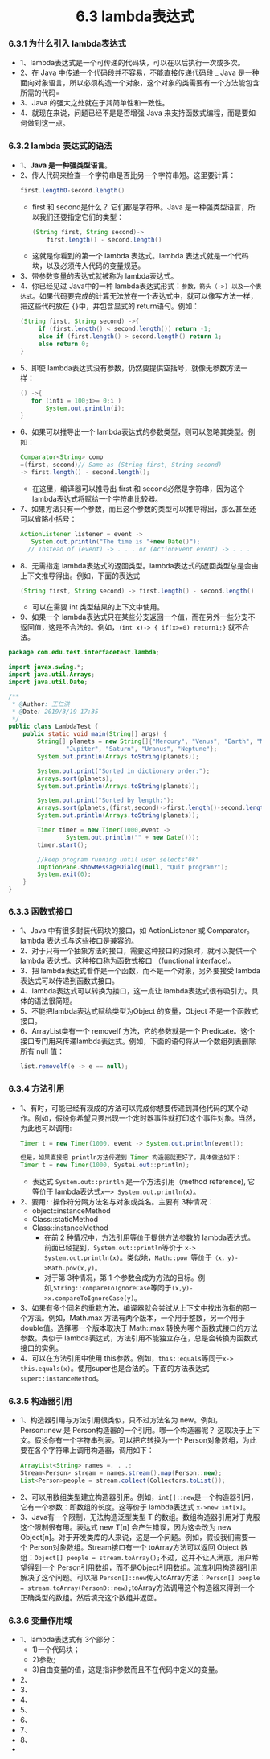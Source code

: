 <div align=center><h1>6.3 lambda表达式</h1></div>

### 6.3.1 为什么引入 lambda表达式

* 1、lambda表达式是一个可传递的代码块，可以在以后执行一次或多次。
* 2、在 Java 中传递一个代码段并不容易，不能直接传递代码段 _ Java 是一种面向对象语言，所以必须构造一个对象，这个对象的类需要有一个方法能包含所需的代码=
* 3、Java 的强大之处就在于其简单性和一致性。
* 4、就现在来说，问题已经不是是否增强 Java 来支持函数式编程，而是要如何做到这一点。

### 6.3.2 lambda 表达式的语法

* 1、**Java 是一种强类型语言**。
* 2、传人代码来检查一个字符串是否比另一个字符串短。这里要计算：
  ```java
  first.lengthO-second.length()
  ```
	* first 和 second是什么？ 它们都是字符串。Java 是一种强类型语言，所以我们还要指定它们的类型：
	  ```java
	  (String first, String second)-> 
          first.length() - second.length()
	  ```
	* 这就是你看到的第一个 lambda 表达式。lambda 表达式就是一个代码块，以及必须传人代码的变量规范。
* 3、带参数变量的表达式就被称为 lambda表达式。
* 4、你已经见过 Java中的一种 lambda表达式形式：`参数，箭头（->) 以及一个表达式`。如果代码要完成的计算无法放在一个表达式中，就可以像写方法一样，把这些代码放在 `{}`中，并包含显式的 return语句。例如：
  ```java
  (String first, String second) ->{
       if (first.length() < second.length()) return -1;
       else if (first.length() > second.length() return 1;
       else return 0;
  }
  ```
* 5、即使 lambda表达式没有参数，仍然要提供空括号，就像无参数方法一样：
  ```java
  () ->{ 
     for (inti = 100;i>= 0;i ) 
         System.out.println(i); 
  }
  ```
* 6、如果可以推导出一个 lambda表达式的参数类型，则可以忽略其类型。例如：
  ```java
  Comparator<String> comp
  =(first, second)// Same as (String first, String second)
  -> first.length() - second.length();
  ```
	* 在这里，编译器可以推导出 first 和 second必然是字符串，因为这个 lambda表达式将赋给一个字符串比较器。
* 7、如果方法只有一个参数，而且这个参数的类型可以推导得出，那么甚至还可以省略小括号：
  ```java
  ActionListener listener = event ->
     System.out.println("The time is "+new Date()");
    // Instead of (event) -> . . . or (ActionEvent event) -> . . .
  ```
* 8、无需指定 lambda表达式的返回类型。lambda表达式的返回类型总是会由上下文推导得出。例如，下面的表达式
  ```java
  (String first, String second) -> first.length() - second.length()
  ```
	* 可以在需要 int 类型结果的上下文中使用。
* 9、如果一个 lambda表达式只在某些分支返回一个值，而在另外一些分支不返回值，这是不合法的。例如，`（int x)-> { if(x>=0) return1;}` 就不合法。

```java
package com.edu.test.interfacetest.lambda;

import javax.swing.*;
import java.util.Arrays;
import java.util.Date;

/**
 * @Author: 王仁洪
 * @Date: 2019/3/19 17:35
 */
public class LambdaTest {
    public static void main(String[] args) {
        String[] planets = new String[]{"Mercury", "Venus", "Earth", "Mars",
                "Jupiter", "Saturn", "Uranus", "Neptune"};
        System.out.println(Arrays.toString(planets));

        System.out.print("Sorted in dictionary order:");
        Arrays.sort(planets);
        System.out.println(Arrays.toString(planets));

        System.out.print("Sorted by length:");
        Arrays.sort(planets,(first,second)->first.length()-second.length());
        System.out.println(Arrays.toString(planets));

        Timer timer = new Timer(1000,event ->
                System.out.println("" + new Date()));
        timer.start();

        //keep program running until user selects"0k"
        JOptionPane.showMessageDialog(null, "Quit program?");
        System.exit(0);
    }
}
```

### 6.3.3 函数式接口

* 1、Java 中有很多封装代码块的接口，如 ActionListener 或 Comparator。lambda 表达式与这些接口是兼容的。
* 2、对于只有一个抽象方法的接口，需要这种接口的对象时，就可以提供一个 lambda 表达式。这种接口称为函数式接口 （functional interface)。
* 3、把 lambda表达式看作是一个函数，而不是一个对象，另外要接受 lambda表达式可以传递到函数式接口。
* 4、lambda表达式可以转换为接口，这一点让 lambda表达式很有吸引力。具体的语法很简短。
* 5、不能把lambda表达式赋给类型为Object 的变量，Object 不是一个函数式接口。
* 6、ArrayList类有一个 removelf 方法，它的参数就是一个 Predicate。这个接口专门用来传递lambda表达式。例如，下面的语句将从一个数组列表删除所有 null 值：
  ```java
  list.removelf(e -> e == null);
  ```

### 6.3.4 方法引用

* 1、有时，可能已经有现成的方法可以完成你想要传递到其他代码的某个动作。例如，假设你希望只要出现一个定时器事件就打印这个事件对象。当然，为此也可以调用:
  ```java
  Timer t = new Timer(1000, event -> System.out.println(event));

  但是，如果直接把 println方法传递到 Timer 构造器就更好了。具体做法如下：
  Timer t = new Timer(1000, Systei.out::println);
  ```
	* 表达式 `System.out::println` 是一个方法引用（method reference), 它等价于 lambda表达式`x一> System.out.println(x)`。
* 2、要用`::`操作符分隔方法名与对象或类名。主要有 3种情况：
	* object::instanceMethod
	* Class::staticMethod
	* Class::instanceMethod
		* 在前 2 种情况中，方法引用等价于提供方法参数的 lambda表达式。前面已经提到，`System.out::println`等价于 `x-> System.out.println(x)`。类似地，`Math::pow `等价于`（x，y)->Math.pow(x,y)`。
		* 对于第 3种情况，第 1 个参数会成为方法的目标。例如,`String::compareToIgnoreCase`等同于`(x,y)->x.compareToIgnoreCase(y)`。
* 3、如果有多个同名的重栽方法，编译器就会尝试从上下文中找出你指的那一个方法。例如，Math.max 方法有两个版本，一个用于整数，另一个用于 double值。选择哪一个版本取决于 Math::max 转换为哪个函数式接口的方法参数。类似于 lambda表达式，方法引用不能独立存在，总是会转换为函数式接口的实例。
* 4、可以在方法引用中使用 this参数。例如，`this::equals`等同于`x-> this.equals(x)`。使用super也是合法的。下面的方法表达式`super::instanceMethod`。

### 6.3.5 构造器引用

* 1、构造器引用与方法引用很类似，只不过方法名为 new。例如，Person::new 是 Person构造器的一个引用。哪一个构造器呢？ 这取决于上下文。假设你有一个字符串列表。可以把它转换为一个 Person对象数组，为此要在各个字符串上调用构造器，调用如下：
  ```java
  ArrayList<String> names =. . .;
  Stream<Person> stream = names.stream().map(Person::new);
  List<Person>people = stream.col1ect(Col1ectors.toList());
  ```
* 2、可以用数组类型建立构造器引用。例如，`int[]::new`是一个构造器引用，它有一个参数：即数组的长度。这等价于 lambda表达式 `x->new int[x]`。
* 3、Java有一个限制，无法构造泛型类型 T 的数组。数组构造器引用对于克服这个限制很有用。表达式 new T[n] 会产生错误，因为这会改为 new Object[n]。对于开发类库的人来说，这是一个问题。例如，假设我们需要一个 Person对象数组。Stream接口有一个 toArray方法可以返回 Object 数组：`Object[] people = stream.toArray();`不过，这并不让人满意。用户希望得到一个 Person引用数组，而不是Object引用数组。流库利用构造器引用解决了这个问题。可以把 `Person[]::new`传入toArray方法：`Person[] people = stream.toArray(PersonD::new);`toArray方法调用这个构造器来得到一个正确类型的数组。然后填充这个数组并返回。

### 6.3.6 变量作用域

* 1、lambda表达式有 3个部分：
	* 1)一个代码块；
	* 2)参数;
	* 3)自由变量的值，这是指非参数而且不在代码中定义的变量。
* 2、
* 3、
* 4、
* 5、
* 6、
* 7、
* 8、
* 


































